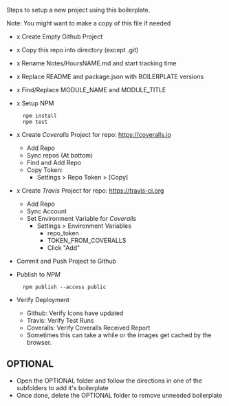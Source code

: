 Steps to setup a new project using this boilerplate.

Note: You might want to make a copy of this file if needed

- x Create Empty Github Project
- x Copy this repo into directory (except .git)
- x Rename Notes/HoursNAME.md and start tracking time
- x Replace README and package.json with BOILERPLATE versions
- x Find/Replace MODULE_NAME and MODULE_TITLE
- x Setup NPM

        npm install
        npm test 
        
- x Create *Coveralls* Project for repo: https://coveralls.io
    - Add Repo
    - Sync repos (At bottom)
    - Find and Add Repo
    - Copy Token: 
        - Settings > Repo Token > [Copy]
- x Create *Travis* Project for repo: https://travis-ci.org
    - Add Repo
    - Sync Account
    - Set Environment Variable for *Coveralls*
        - Settings > Environment Variables
            - repo_token
            - TOKEN_FROM_COVERALLS
            - Click "Add"
- Commit and Push Project to Github
- Publish to *NPM*

        npm publish --access public

- Verify Deployment 
    - Github: Verify Icons have updated
    - Travis: Verify Test Runs
    - Coveralls: Verify Coveralls Received Report
    - Sometimes this can take a while or the images get cached by the browser.

## OPTIONAL

- Open the OPTIONAL folder and follow the directions in one of the subfolders to add it's boilerplate
- Once done, delete the OPTIONAL folder to remove unneeded boilerplate